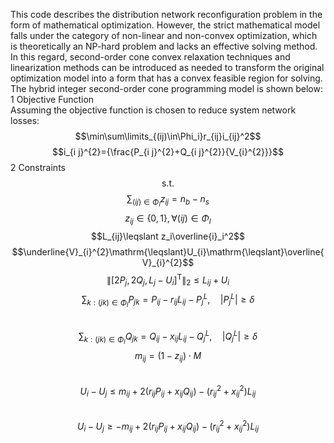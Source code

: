 This code describes the distribution network reconfiguration problem in the form of mathematical optimization. However, the strict mathematical model falls under the category of non-linear and non-convex optimization, which is theoretically an NP-hard problem and lacks an effective solving method. In this regard, second-order cone convex relaxation techniques and linearization methods can be introduced as needed to transform the original optimization model into a form that has a convex feasible region for solving. The hybrid integer second-order cone programming model is shown below:    
1 Objective Function     
Assuming the objective function is chosen to reduce system network losses:     
$$\min\sum\limits_{(ij)\in\Phi_i}r_{ij}i_{ij}^2$$
$$i_{i j}^{2}={\frac{P_{i j}^{2}+Q_{i j}^{2}}{V_{i}^{2}}}$$
2 Constraints    
$$\text{s.t.}$$
$$\sum_{(i j)\in\Phi_{l}}z_{i j}=n_{b}-n_{s}$$
$$z_{i j}\in\{0,1\},\forall\left(i j\right)\in\Phi_{l}$$
$$L_{ij}\leqslant z_i\overline{i}_i^2$$
$$\underline{V}_{i}^{2}\mathrm{\leqslant}U_{i}\mathrm{\leqslant}\overline{V}_{i}^{2}$$
$$\left\|\left[2P_j,2Q_j,L_j-U_i\right]^{\text{T}}\right\|_2\leqslant L_{ij}+U_i$$
$$\sum_{k:(j k)\in\Phi_{l}}P_{j k}=P_{i j}-r_{i j}L_{i j}-P_{j}^{L},\quad|P_{j}^{L}|\geqslant\delta$$  
$$\sum_{k:(j k)\in\Phi_{l}}Q_{j k}=Q_{i j}-x_{i j}L_{i j}-Q_{j}^{L},\quad|Q_{j}^{L}|\geqslant\delta$$ 
$$m_{ij}=(1-z_{ij})\cdot M$$  
$$U_{i}-U_{j}\leqslant m_{i j}+2(r_{i j}P_{i j}+x_{i j}Q_{i j})-(r_{i j}^{2}+x_{i j}^{2})L_{i j}$$  
$$U_{i}-U_{j}\geqslant-m_{i j}+2(r_{i j}P_{i j}+x_{i j}Q_{i j})-(r_{i j}^{2}+x_{i j}^{2})L_{i j}$$ 